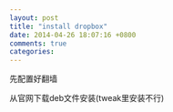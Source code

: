 ```yaml
---
layout: post
title: "install dropbox"
date: 2014-04-26 18:07:16 +0800
comments: true
categories: 
---
```

先配置好翻墙  

从官网下载deb文件安装(tweak里安装不行)  

